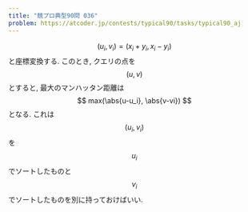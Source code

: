 ```yaml
---
title: "競プロ典型90問 036"
problem: https://atcoder.jp/contests/typical90/tasks/typical90_aj
---
```

$$ (u_i, v_i) = (x_i + y_i, x_i - y_i) $$ と座標変換する. このとき, クエリの点を $$ (u, v) $$ とすると, 最大のマンハッタン距離は $$ max(\abs{u-u_i}, \abs{v-vi}) $$ となる. これは $$ (u_i, v_i) $$ を $$ u_i $$ でソートしたものと $$ v_i $$ でソートしたものを別に持っておけばいい.
